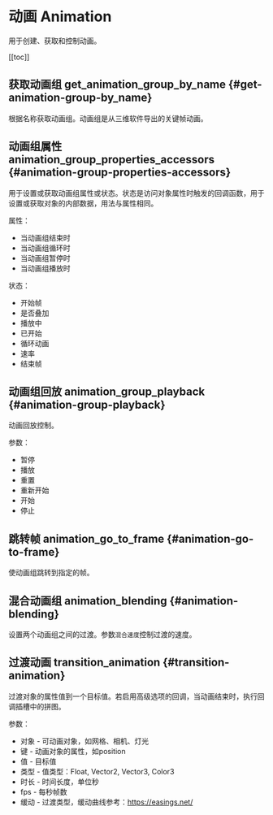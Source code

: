 # 动画 Animation

用于创建、获取和控制动画。

[[toc]]

## 获取动画组 get_animation_group_by_name {#get-animation-group-by_name}

根据名称获取动画组。动画组是从三维软件导出的关键帧动画。

## 动画组属性 animation_group_properties_accessors {#animation-group-properties-accessors}

用于设置或获取动画组属性或状态。状态是访问对象属性时触发的回调函数，用于设置或获取对象的内部数据，用法与属性相同。

属性：
- 当动画组结束时
- 当动画组循环时
- 当动画组暂停时
- 当动画组播放时

状态：
- 开始帧
- 是否叠加
- 播放中
- 已开始
- 循环动画
- 速率
- 结束帧

## 动画组回放 animation_group_playback {#animation-group-playback}

动画回放控制。

参数：
- 暂停
- 播放
- 重置
- 重新开始
- 开始
- 停止

## 跳转帧 animation_go_to_frame {#animation-go-to-frame}

使动画组跳转到指定的帧。

## 混合动画组 animation_blending {#animation-blending}

设置两个动画组之间的过渡。参数`混合速度`控制过渡的速度。

## 过渡动画 transition_animation {#transition-animation}

过渡对象的属性值到一个目标值。若启用高级选项的回调，当动画结束时，执行回调插槽中的拼图。

参数：
- 对象 - 可动画对象，如网格、相机、灯光
- 键 - 动画对象的属性，如position
- 值 - 目标值
- 类型 - 值类型：Float, Vector2, Vector3, Color3
- 时长 - 时间长度，单位秒
- fps - 每秒帧数
- 缓动 - 过渡类型，缓动曲线参考：<https://easings.net/>
